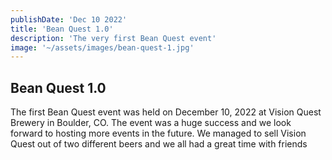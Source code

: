 ```yaml
---
publishDate: 'Dec 10 2022'
title: 'Bean Quest 1.0'
description: 'The very first Bean Quest event'
image: '~/assets/images/bean-quest-1.jpg'
---
```


## Bean Quest 1.0

The first Bean Quest event was held on December 10, 2022 at Vision Quest Brewery in Boulder, CO. The event was a huge success and we look forward to hosting more events in the future. We managed to sell Vision Quest out of two different beers and we all had a great time with friends
